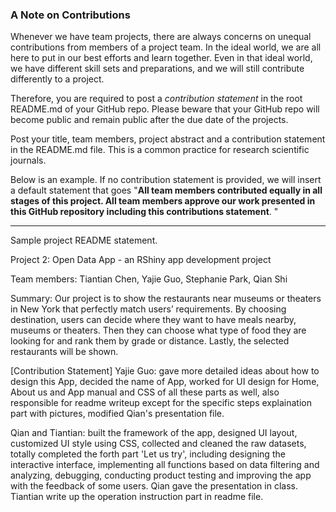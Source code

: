 ### A Note on Contributions

Whenever we have team projects, there are always concerns on unequal contributions from members of a project team. In the ideal world, we are all here to put in our best efforts and learn together. Even in that ideal world, we have different skill sets and preparations, and we will still contribute differently to a project. 

Therefore, you are required to post a *contribution statement* in the root README.md of your GitHub repo. Please beware that your GitHub repo will become public and remain public after the due date of the projects. 

Post your title, team members, project abstract and a contribution statement in the README.md file.  This is a common practice for research scientific journals. 

Below is an example. If no contribution statement is provided, we will insert a default statement that goes "**All team members contributed equally in all stages of this project. All team members approve our work presented in this GitHub repository including this contributions statement**. "

---
Sample project README statement.

Project 2: Open Data App - an RShiny app development project

Team members: Tiantian Chen, Yajie Guo, Stephanie Park, Qian Shi

Summary: Our project is to show the restaurants near museums or theaters in New York that perfectly match users’ requirements. By choosing destination, users can decide where they want to have meals nearby, museums or theaters. Then they can choose what type of food they are looking for and rank them by grade or distance. Lastly, the selected restaurants will be shown.


[Contribution Statement] 
Yajie Guo: gave more detailed ideas about how to design this App, decided the name of App, worked for UI design for Home, About us and App manual and CSS of all these parts as well, also responsible for readme writeup except for the specific steps explaination part with pictures, modified Qian's presentation file.

Qian and Tiantian: built the framework of the app, designed UI layout, customized UI style using CSS, collected and cleaned the raw datasets, totally completed the forth part 'Let us try', including designing the interactive interface, implementing all functions based on data filtering and analyzing, debugging, conducting product testing and improving the app with the feedback of some users. Qian gave the presentation in class. Tiantian write up the operation instruction part in readme file.
